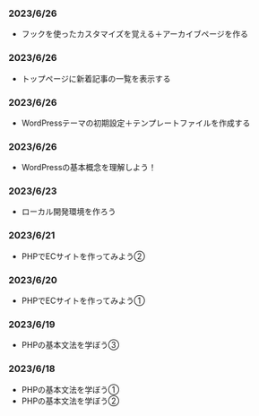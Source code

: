 ### 2023/6/26
-  フックを使ったカスタマイズを覚える＋アーカイブページを作る  

### 2023/6/26
-  トップページに新着記事の一覧を表示する  

### 2023/6/26
-  WordPressテーマの初期設定＋テンプレートファイルを作成する  

### 2023/6/26
-  WordPressの基本概念を理解しよう！  

### 2023/6/23
-  ローカル開発環境を作ろう  

### 2023/6/21
-  PHPでECサイトを作ってみよう②  

### 2023/6/20
-  PHPでECサイトを作ってみよう①  

### 2023/6/19
-  PHPの基本文法を学ぼう③  

### 2023/6/18
-  PHPの基本文法を学ぼう①  
-  PHPの基本文法を学ぼう②  
